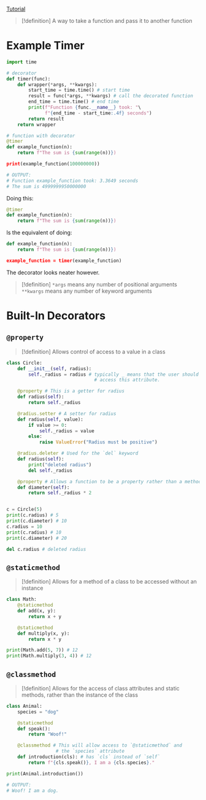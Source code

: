 [Tutorial](https://www.youtube.com/watch?v=JgxCY-tbWHA&)

>[!definition]
> A way to take a function and pass it to another function

# Example Timer
```python
import time

# decorator
def timer(func):
	def wrapper(*args, **kwargs):
		start_time = time.time() # start time
		result = func(*args, **kwargs) # call the decorated function
		end_time = time.time() # end time
		print(f"Function {func.__name__} took: "\
			  f"{end_time - start_time:.4f} seconds")
		return result
	return wrapper

# function with decorator
@timer
def example_function(n):
	return f"The sum is {sum(range(n))})

print(example_function(100000000))

# OUTPUT:
# Function example_function took: 3.3649 seconds
# The sum is 4999999950000000
```

Doing this:
```python
@timer
def example_function(n):
	return f"The sum is {sum(range(n))})
```

Is the equivalent of doing:
```python
def example_function(n):
	return f"The sum is {sum(range(n))})

example_function = timer(example_function)
```

The decorator looks neater however.

> [!definition]
> `*args` means any number of positional arguments
> `**kwargs` means any number of keyword arguments

# Built-In Decorators
## `@property`
> [!definition]
> Allows control of access to a value in a class

```python
class Circle:
	def __init__(self, radius):
		self._radius = radius # typically _ means that the user should not 
								# access this attribute.

	@property # This is a getter for radius
	def radius(self):
		return self._radius

	@radius.setter # A setter for radius
	def radius(self, value):
		if value >= 0:
			self._radius = value
		else:
			raise ValueError("Radius must be positive")

	@radius.deleter # Used for the `del` keyword
	def radius(self):
		print("deleted radius")
		del self._radius

	@property # Allows a function to be a property rather than a method
	def diameter(self):
		return self._radius * 2


c = Circle(5)
print(c.radius) # 5
print(c.diameter) # 10
c.radius = 10
print(c.radius) # 10
print(c.diameter) # 20

del c.radius # deleted radius
```

## `@staticmethod`
> [!definition]
> Allows for a method of a class to be accessed without an instance

```python
class Math:
	@staticmethod
	def add(x, y):
		return x + y

	@staticmethod
	def multiply(x, y):
		return x * y

print(Math.add(5, 7)) # 12
print(Math.multiply(3, 4)) # 12
```
## `@classmethod`
>[!definition]
> Allows for the access of class attributes and static methods, rather than the instance of the class

```python
class Animal:
	species = "dog"

	@staticmethod
	def speak():
		return "Woof!"

	@classmethod # This will allow access to `@staticmethod` and 
				  # the `species` attribute
	def introduction(cls): # has `cls` instead of `self`
		return f"{cls.speak()}, I am a {cls.species}."

print(Animal.introduction())

# OUTPUT:
# Woof! I am a dog.
```